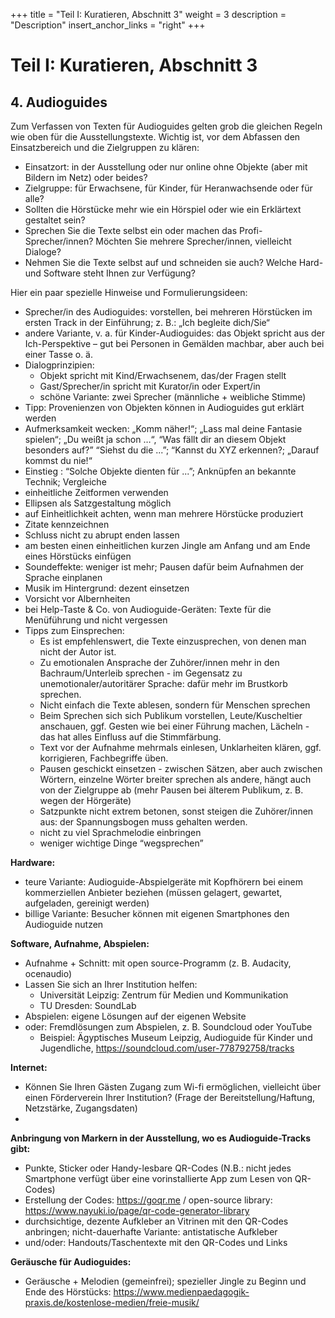 +++
title = "Teil I: Kuratieren, Abschnitt 3"
weight = 3
description = "Description"
insert_anchor_links = "right"
+++

# Teil I: Kuratieren, Abschnitt 3

## 4. Audioguides
Zum Verfassen von Texten für Audioguides gelten grob die gleichen Regeln wie oben für die Ausstellungstexte. Wichtig ist, vor dem Abfassen den Einsatzbereich und die Zielgruppen zu klären:
* Einsatzort: in der Ausstellung oder nur online ohne Objekte (aber mit Bildern im Netz) oder beides?
* Zielgruppe: für Erwachsene, für Kinder, für Heranwachsende oder für alle?
* Sollten die Hörstücke mehr wie ein Hörspiel oder wie ein Erklärtext gestaltet sein?
* Sprechen Sie die Texte selbst ein oder machen das Profi-Sprecher/innen? Möchten Sie mehrere Sprecher/innen, vielleicht Dialoge?
* Nehmen Sie die Texte selbst auf und schneiden sie auch? Welche Hard- und Software steht Ihnen zur Verfügung?

Hier ein paar spezielle Hinweise und Formulierungsideen:
* Sprecher/in des Audioguides: vorstellen, bei mehreren Hörstücken im ersten Track in der Einführung; z. B.: „Ich begleite dich/Sie“
* andere Variante, v. a. für Kinder-Audioguides: das Objekt spricht aus der Ich-Perspektive – gut bei Personen in Gemälden machbar, aber auch bei einer Tasse o. ä.
* Dialogprinzipien: 
    * Objekt spricht mit Kind/Erwachsenem, das/der Fragen stellt
    * Gast/Sprecher/in spricht mit Kurator/in oder Expert/in
    * schöne Variante: zwei Sprecher (männliche + weibliche Stimme)
* Tipp: Provenienzen von Objekten können in Audioguides gut erklärt werden
* Aufmerksamkeit wecken: „Komm näher!“; „Lass mal deine Fantasie spielen“; „Du weißt ja schon …“, “Was fällt dir an diesem Objekt besonders auf?” “Siehst du die ...”; “Kannst du XYZ erkennen?; „Darauf kommst du nie!“
* Einstieg : “Solche Objekte dienten für ...”; Anknüpfen an bekannte Technik; Vergleiche
* einheitliche Zeitformen verwenden
* Ellipsen als Satzgestaltung möglich
* auf Einheitlichkeit achten, wenn man mehrere Hörstücke produziert
* Zitate kennzeichnen
* Schluss nicht zu abrupt enden lassen
* am besten einen einheitlichen kurzen Jingle am Anfang und am Ende eines Hörstücks einfügen
* Soundeffekte: weniger ist mehr; Pausen dafür beim Aufnahmen der Sprache einplanen
* Musik im Hintergrund: dezent einsetzen
* Vorsicht vor Albernheiten
* bei Help-Taste & Co. von Audioguide-Geräten: Texte für die Menüführung und nicht vergessen
* Tipps zum Einsprechen:
    * Es ist empfehlenswert, die Texte einzusprechen, von denen man nicht der Autor ist.
    * Zu emotionalen Ansprache der Zuhörer/innen mehr in den Bachraum/Unterleib sprechen - im Gegensatz zu unemotionaler/autoritärer Sprache: dafür mehr im Brustkorb sprechen.
    * Nicht einfach die Texte ablesen, sondern für Menschen sprechen
    * Beim Sprechen sich sich Publikum vorstellen, Leute/Kuscheltier anschauen, ggf. Gesten wie bei einer Führung machen, Lächeln - das hat alles Einfluss auf die Stimmfärbung.
    * Text vor der Aufnahme mehrmals einlesen, Unklarheiten klären, ggf. korrigieren, Fachbegriffe üben.
    * Pausen geschickt einsetzen - zwischen Sätzen, aber auch zwischen Wörtern, einzelne Wörter breiter sprechen als andere, hängt auch von der Zielgruppe ab (mehr Pausen bei älterem Publikum, z. B. wegen der Hörgeräte)
    * Satzpunkte nicht extrem betonen, sonst steigen die Zuhörer/innen aus: der Spannungsbogen muss gehalten werden.
    * nicht zu viel Sprachmelodie einbringen
    * weniger wichtige Dinge “wegsprechen”

**Hardware:**
* teure Variante: Audioguide-Abspielgeräte mit Kopfhörern bei einem kommerziellen Anbieter beziehen (müssen gelagert, gewartet, aufgeladen, gereinigt werden)
* billige Variante: Besucher können mit eigenen Smartphones den Audioguide nutzen

**Software, Aufnahme, Abspielen:**
* Aufnahme + Schnitt: mit open source-Programm (z. B. Audacity, ocenaudio)
* Lassen Sie sich an Ihrer Institution helfen:
    * Universität Leipzig: Zentrum für Medien und Kommunikation
    * TU Dresden: SoundLab 
* Abspielen: eigene Lösungen auf der eigenen Website
* oder: Fremdlösungen zum Abspielen, z. B. Soundcloud oder YouTube
    * Beispiel: Ägyptisches Museum Leipzig, Audioguide für Kinder und Jugendliche, https://soundcloud.com/user-778792758/tracks 

**Internet:**
* Können Sie Ihren Gästen Zugang zum Wi-fi ermöglichen, vielleicht über einen Förderverein Ihrer Institution? (Frage der Bereitstellung/Haftung, Netzstärke, Zugangsdaten)
* 
**Anbringung von Markern in der Ausstellung, wo es Audioguide-Tracks gibt:**
* Punkte, Sticker oder Handy-lesbare QR-Codes (N.B.: nicht jedes Smartphone verfügt über eine vorinstallierte App zum Lesen von QR-Codes)
* Erstellung der Codes: https://goqr.me / open-source library: https://www.nayuki.io/page/qr-code-generator-library
* durchsichtige, dezente Aufkleber an Vitrinen mit den QR-Codes anbringen; nicht-dauerhafte Variante: antistatische Aufkleber
* und/oder: Handouts/Taschentexte mit den QR-Codes und Links

**Geräusche für Audioguides:**
* Geräusche + Melodien (gemeinfrei); spezieller Jingle zu Beginn und Ende des Hörstücks: https://www.medienpaedagogik-praxis.de/kostenlose-medien/freie-musik/ 

